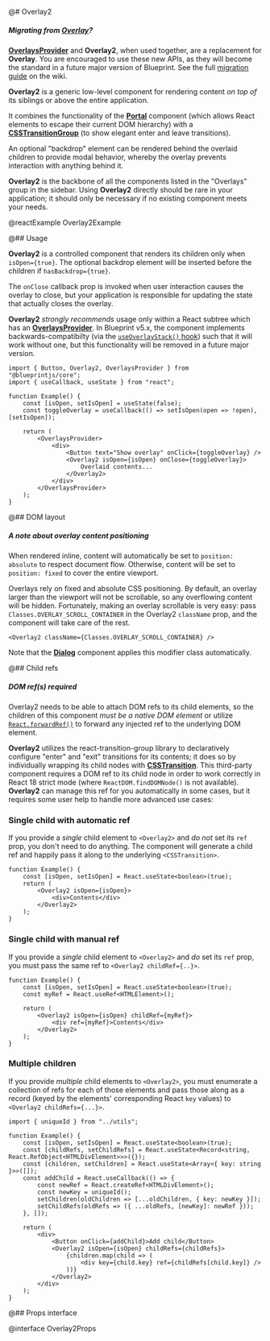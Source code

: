 @# Overlay2

<div class="@ns-callout @ns-intent-primary @ns-icon-info-sign @ns-callout-has-body-content">
    <h5 class="@ns-heading">

Migrating from [Overlay](#core/components/overlay)?

</h5>

[**OverlaysProvider**](#core/context/overlays-provider) and **Overlay2**, when used
together, are a replacement for **Overlay**. You are encouraged to use these new APIs, as they will
become the standard in a future major version of Blueprint. See the full
[migration guide](https://github.com/palantir/blueprint/wiki/Overlay2-migration) on the wiki.

</div>

**Overlay2** is a generic low-level component for rendering content _on top of_ its siblings or
above the entire application.

It combines the functionality of the [**Portal**](#core/components/portal) component (which allows
React elements to escape their current DOM hierarchy) with a
[**CSSTransitionGroup**](https://reactcommunity.org/react-transition-group/)
(to show elegant enter and leave transitions).

An optional "backdrop" element can be rendered behind the overlaid children to provide modal
behavior, whereby the overlay prevents interaction with anything behind it.

**Overlay2** is the backbone of all the components listed in the "Overlays" group in the sidebar.
Using **Overlay2** directly should be rare in your application; it should only be necessary if no
existing component meets your needs.

@reactExample Overlay2Example

@## Usage

**Overlay2** is a controlled component that renders its children only when `isOpen={true}`.
The optional backdrop element will be inserted before the children if `hasBackdrop={true}`.

The `onClose` callback prop is invoked when user interaction causes the overlay to close, but your
application is responsible for updating the state that actually closes the overlay.

**Overlay2** _strongly recommends_ usage only within a React subtree which has an
[**OverlaysProvider**](#core/context/overlays-provider). In Blueprint v5.x, the component
implements backwards-compatibilty (via the [`useOverlayStack()` hook](#core/hooks/use-overlay-stack))
such that it will work without one, but this functionality will be removed in a future major version.

```tsx
import { Button, Overlay2, OverlaysProvider } from "@blueprintjs/core";
import { useCallback, useState } from "react";

function Example() {
    const [isOpen, setIsOpen] = useState(false);
    const toggleOverlay = useCallback(() => setIsOpen(open => !open), [setIsOpen]);

    return (
        <OverlaysProvider>
            <div>
                <Button text="Show overlay" onClick={toggleOverlay} />
                <Overlay2 isOpen={isOpen} onClose={toggleOverlay}>
                    Overlaid contents...
                </Overlay2>
            </div>
        </OverlaysProvider>
    );
}
```

@## DOM layout

<div class="@ns-callout @ns-intent-primary @ns-icon-info-sign @ns-callout-has-body-content">
    <h5 class="@ns-heading">A note about overlay content positioning</h5>

When rendered inline, content will automatically be set to `position: absolute` to respect
document flow. Otherwise, content will be set to `position: fixed` to cover the entire viewport.

</div>

Overlays rely on fixed and absolute CSS positioning. By default, an overlay larger than the viewport
will not be scrollable, so any overflowing content will be hidden. Fortunately, making an overlay
scrollable is very easy: pass `Classes.OVERLAY_SCROLL_CONTAINER` in the Overlay2 `className` prop,
and the component will take care of the rest.

```tsx
<Overlay2 className={Classes.OVERLAY_SCROLL_CONTAINER} />
```

Note that the [**Dialog**](https://blueprintjs.com/docs/#core/components/dialog) component applies
this modifier class automatically.

@## Child refs

<div class="@ns-callout @ns-intent-warning @ns-icon-warning-sign @ns-callout-has-body-content">
    <h5 class="@ns-heading">DOM ref(s) required</h5>

Overlay2 needs to be able to attach DOM refs to its child elements, so the children of this
component _must be a native DOM element_ or utilize
[`React.forwardRef()`](https://reactjs.org/docs/forwarding-refs.html) to forward any
injected ref to the underlying DOM element.

</div>

**Overlay2** utilizes the react-transition-group library to declaratively configure "enter" and
"exit" transitions for its contents; it does so by individually wrapping its child nodes with
[**CSSTransition**](https://reactcommunity.org/react-transition-group/css-transition). This
third-party component requires a DOM ref to its child node in order to work correctly in React 18
strict mode (where `ReactDOM.findDOMNode()` is not available). **Overlay2** can manage this ref for
you automatically in some cases, but it requires some user help to handle more advanced use cases:

### Single child with automatic ref

If you provide a _single_ child element to `<Overlay2>` and _do not_ set its `ref` prop, you
don't need to do anything. The component will generate a child ref and happily pass it along
to the underlying `<CSSTransition>`.

```tsx
function Example() {
    const [isOpen, setIsOpen] = React.useState<boolean>(true);
    return (
        <Overlay2 isOpen={isOpen}>
            <div>Contents</div>
        </Overlay2>
    );
}
```

### Single child with manual ref

If you provide a _single_ child element to `<Overlay2>` and _do_ set its `ref` prop, you must
pass the same ref to `<Overlay2 childRef={..}>`.

```tsx
function Example() {
    const [isOpen, setIsOpen] = React.useState<boolean>(true);
    const myRef = React.useRef<HTMLElement>();

    return (
        <Overlay2 isOpen={isOpen} childRef={myRef}>
            <div ref={myRef}>Contents</div>
        </Overlay2>
    );
}
```

### Multiple children

If you provide _multiple_ child elements to `<Overlay2>`, you must enumerate a collection of
refs for each of those elements and pass those along as a record (keyed by the elements'
corresponding React `key` values) to `<Overlay2 childRefs={...}>`.

```tsx
import { uniqueId } from "../utils";

function Example() {
    const [isOpen, setIsOpen] = React.useState<boolean>(true);
    const [childRefs, setChildRefs] = React.useState<Record<string, React.RefObject<HTMLDivElement>>>({});
    const [children, setChildren] = React.useState<Array<{ key: string }>>([]);
    const addChild = React.useCallback(() => {
        const newRef = React.createRef<HTMLDivElement>();
        const newKey = uniqueId();
        setChildren(oldChildren => [...oldChildren, { key: newKey }]);
        setChildRefs(oldRefs => ({ ...oldRefs, [newKey]: newRef }));
    }, []);

    return (
        <div>
            <Button onClick={addChild}>Add child</Button>
            <Overlay2 isOpen={isOpen} childRefs={childRefs}>
                {children.map(child => (
                    <div key={child.key} ref={childRefs[child.key]} />
                ))}
            </Overlay2>
        </div>
    );
}
```

@## Props interface

@interface Overlay2Props
